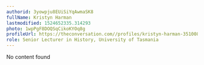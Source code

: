 ```yaml
---
authorid: 3yowpju8EUiSiYqAwmaSK8
fullName: Kristyn Harman
lastmodified: 1524652335.314293
photo: 1wpPgF8DOQSqCikoKYOq8g
profileUrl: https://theconversation.com//profiles/kristyn-harman-351008
role: Senior Lecturer in History, University of Tasmania
---
```

No content found
